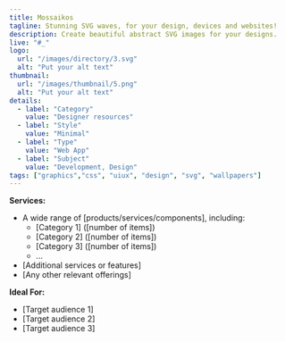```yaml
---
title: Mossaikos
tagline: Stunning SVG waves, for your design, devices and websites!
description: Create beautiful abstract SVG images for your designs.
live: "#_"
logo:
  url: "/images/directory/3.svg"
  alt: "Put your alt text"
thumbnail:
  url: "/images/thumbnail/5.png"
  alt: "Put your alt text"
details:
  - label: "Category"
    value: "Designer resources"
  - label: "Style"
    value: "Minimal"
  - label: "Type"
    value: "Web App"
  - label: "Subject"
    value: "Development, Design"
tags: ["graphics","css", "uiux", "design", "svg", "wallpapers"]
---
```


    

**Services:**

- A wide range of [products/services/components], including:
  - [Category 1] ([number of items])
  - [Category 2] ([number of items])
  - [Category 3] ([number of items])
  - ...
- [Additional services or features]
- [Any other relevant offerings]

**Ideal For:**

- [Target audience 1]
- [Target audience 2]
- [Target audience 3]
